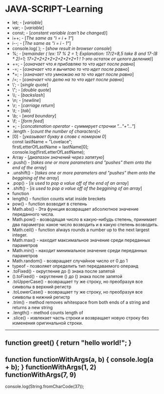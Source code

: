 # JAVA-SCRIPT-Learning
- let; - [*variable*]
- var; - [*variable*]
- const; - [*constant variable (can't be changed)*]
- i++; - [*The same as "i = i + 1"*]
- i--; - [*The same as "i = i - 1"*]
- console.log( ); - [*show result in browser console*]
- %;  - [*remainder ( !ex: 17 % 2 = 1; Explanation: 17/2=8,5 take 8 and 17-(8 * 2)=1; 17=2+2+2+2+2+2+2+2+1 ! 1-это остаток от целого деления)*]
- +=; - [*означает что я прибавляю то что идет после равно*]
- -=; - [*означает что я вычитаю то что идет после равно*]
- \*=; - [*означает что умножаю на то что идет после равно*]
- /=; - [*означает что делю на то что идет после равно*]
- \\'; - [*single quote*]
- \\"; - [*double quote*]
- \\\\; - [*backslash*]
- \n; -	[*newline*]
- \r; -	[*carriage return*]
- \t; -	[*tab*]
- \b; -	[*word boundary*]
- \f; -	[*form feed*]
- +; - [*concatenation operator - суммирует строчки "..."+"..."*]
- .length - [*count the number of characters*]<
- [0] - [*указывает букву в слове с номером 0*]<br>
          const lastName = "Lovelace";<br>
          firstLetterOfLastName = lastName[0];<br>
          console.log(firstLetterOfLastName);<br>
- Array - [*диапазон значений через запятую*]<br>
- .push() - [*takes one or more parameters and "pushes" them onto the end of the array*]<br>
- .unshift() - [*takes one or more parameters and "pushes" them onto the beggining of the array*]<br>
- .pop() - [*is used to pop a value off of the end of an array*]<br>
- .shift() - [*is used to pop a value off of the beggining of an array*]<br>
- function 
- length() - function counts wtat inside breckets<br>
- pow() - function возводит в степень<br>
- Math.abs() - Эта функция возвращает абсолютное значение переданного числа.
- Math.pow() - возводящая число в какую-нибудь степень, принимает два параметра: какое число возводить и в какую степень возводить.
- Math.ceil() - function always rounds a number up to the next largest integer.
- Math.max() - находит максимальное значение среди переданных параметров
- Math.min() - находит минимальное значение среди переданных параметров
- Math.random() - возвращает случайное число от 0 до 1
- typeof  - позволяет определить тип передаваемого операнд
- .toFixed() - округление до () знака после запятой
- ().toFixed() - округление () до () знака после запятой
- .toUpperCase() - возвращает ту же строку, но преобразуя все символы в верхний регистр
- .toLowerCase() - возвращает ту же строку, но преобразуя все символы в нижний регистр
- .trim() - method removes whitespace from both ends of a string and returns a new string
- .length() - method counts length of 
- .slice() - извлекает часть строки и возвращает новую строку без изменения оригинальной строки.
----
function greet() {
  return "hello world!";
}
----
function functionWithArgs(a, b) {
  console.log(a + b);
}
functionWithArgs(1, 2)
functionWithArgs(7, 9)
----
console.log(String.fromCharCode(37));
